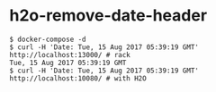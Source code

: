 # h2o-remove-date-header

```console
$ docker-compose -d
$ curl -H 'Date: Tue, 15 Aug 2017 05:39:19 GMT' http://localhost:13000/ # rack
Tue, 15 Aug 2017 05:39:19 GMT
$ curl -H 'Date: Tue, 15 Aug 2017 05:39:19 GMT' http://localhost:10080/ # with H2O

```
